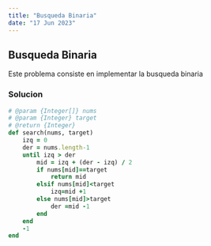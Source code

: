 ```yaml
---
title: "Busqueda Binaria"
date: "17 Jun 2023"
---
```


## Busqueda Binaria



 Este problema consiste en implementar la busqueda binaria
 
### Solucion


```rb
# @param {Integer[]} nums
# @param {Integer} target
# @return {Integer}
def search(nums, target)
    izq = 0 
    der = nums.length-1
    until izq > der
        mid = izq + (der - izq) / 2
        if nums[mid]==target
            return mid
        elsif nums[mid]<target
            izq=mid +1
        else nums[mid]>target
            der =mid -1
        end
    end
    -1
end
```
